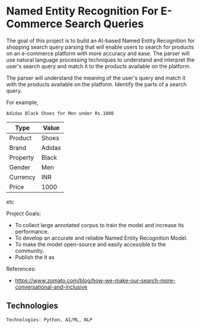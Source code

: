 # Named Entity Recognition For E-Commerce Search Queries

The goal of this project is to build an AI-based Named Entity Recognition for shopping search query parsing that will enable users to search for products on an e-commerce platform with more accuracy and ease. The parser will use natural language processing techniques to understand and interpret the user's search query and match it to the products available on the platform.


The parser will understand the meaning of the user's query and match it with the products available on the platform. Identify the parts of a search query.

For example,

`Adidas Black Shoes for Men under Rs.1000`

Type        | Value
------------|----------
Product     | Shoes  
Brand       | Adidas 
Property    | Black  
Gender      | Men
Currency    | INR    
Price       | 1000   
etc         


Project Goals:

- To collect large annotated corpus to train the model and increase its performance.
- To develop an accurate and reliable Named Entity Recognition Model.
- To make the model open-source and easily accessible to the community.
- Publish the it as 

References:

- https://www.zomato.com/blog/how-we-make-our-search-more-conversational-and-inclusive


## Technologies
`
Technologies: Python, AI/ML, NLP
`